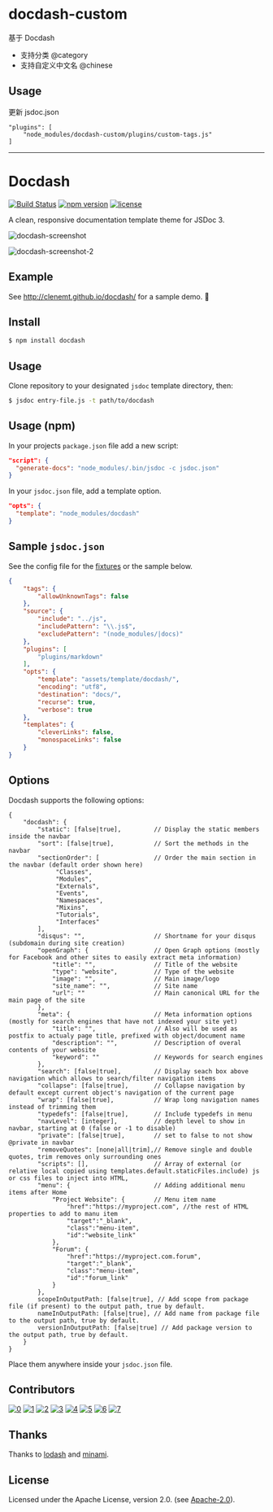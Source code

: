 # docdash-custom

基于 Docdash

- 支持分类 @category
- 支持自定义中文名 @chinese

## Usage
更新 jsdoc.json
```
"plugins": [
    "node_modules/docdash-custom/plugins/custom-tags.js"
]
```

---

# Docdash
[![Build Status](https://api.travis-ci.org/clenemt/docdash.png?branch=master)](https://travis-ci.org/clenemt/docdash) [![npm version](https://badge.fury.io/js/docdash.svg)](https://badge.fury.io/js/docdash) [![license](https://img.shields.io/npm/l/docdash.svg)](LICENSE.md)

A clean, responsive documentation template theme for JSDoc 3.

![docdash-screenshot](https://cloud.githubusercontent.com/assets/447956/13398144/4dde7f36-defd-11e5-8909-1a9013302cb9.png)

![docdash-screenshot-2](https://cloud.githubusercontent.com/assets/447956/13401057/e30effd8-df0a-11e5-9f51-66257ac38e94.jpg)

## Example
See http://clenemt.github.io/docdash/ for a sample demo. :rocket:

## Install

```bash
$ npm install docdash
```

## Usage
Clone repository to your designated `jsdoc` template directory, then:

```bash
$ jsdoc entry-file.js -t path/to/docdash
```

## Usage (npm)
In your projects `package.json` file add a new script:

```json
"script": {
  "generate-docs": "node_modules/.bin/jsdoc -c jsdoc.json"
}
```

In your `jsdoc.json` file, add a template option.

```json
"opts": {
  "template": "node_modules/docdash"
}
```

## Sample `jsdoc.json`
See the config file for the [fixtures](fixtures/fixtures.conf.json) or the sample below.

```json
{
    "tags": {
        "allowUnknownTags": false
    },
    "source": {
        "include": "../js",
        "includePattern": "\\.js$",
        "excludePattern": "(node_modules/|docs)"
    },
    "plugins": [
        "plugins/markdown"
    ],
    "opts": {
        "template": "assets/template/docdash/",
        "encoding": "utf8",
        "destination": "docs/",
        "recurse": true,
        "verbose": true
    },
    "templates": {
        "cleverLinks": false,
        "monospaceLinks": false
    }
}
```

## Options
Docdash supports the following options:

```json5
{
    "docdash": {
        "static": [false|true],         // Display the static members inside the navbar
        "sort": [false|true],           // Sort the methods in the navbar
        "sectionOrder": [               // Order the main section in the navbar (default order shown here)
             "Classes",
             "Modules",
             "Externals",
             "Events",
             "Namespaces",
             "Mixins",
             "Tutorials",
             "Interfaces"
        ],
        "disqus": "",                   // Shortname for your disqus (subdomain during site creation)
        "openGraph": {                  // Open Graph options (mostly for Facebook and other sites to easily extract meta information)
            "title": "",                // Title of the website
            "type": "website",          // Type of the website
            "image": "",                // Main image/logo
            "site_name": "",            // Site name
            "url": ""                   // Main canonical URL for the main page of the site
        },
        "meta": {                       // Meta information options (mostly for search engines that have not indexed your site yet)
            "title": "",                // Also will be used as postfix to actualy page title, prefixed with object/document name
            "description": "",          // Description of overal contents of your website
            "keyword": ""               // Keywords for search engines
        },
        "search": [false|true],         // Display seach box above navigation which allows to search/filter navigation items
        "collapse": [false|true],       // Collapse navigation by default except current object's navigation of the current page
        "wrap": [false|true],           // Wrap long navigation names instead of trimming them
        "typedefs": [false|true],       // Include typedefs in menu
        "navLevel": [integer],          // depth level to show in navbar, starting at 0 (false or -1 to disable)
        "private": [false|true],        // set to false to not show @private in navbar
        "removeQuotes": [none|all|trim],// Remove single and double quotes, trim removes only surrounding ones
        "scripts": [],                  // Array of external (or relative local copied using templates.default.staticFiles.include) js or css files to inject into HTML,
        "menu": {                       // Adding additional menu items after Home
            "Project Website": {        // Menu item name
                "href":"https://myproject.com", //the rest of HTML properties to add to manu item
                "target":"_blank",
                "class":"menu-item",
                "id":"website_link"
            },
            "Forum": {
                "href":"https://myproject.com.forum",
                "target":"_blank",
                "class":"menu-item",
                "id":"forum_link"
            }
        },
        scopeInOutputPath: [false|true], // Add scope from package file (if present) to the output path, true by default.
        nameInOutputPath: [false|true], // Add name from package file to the output path, true by default.
        versionInOutputPath: [false|true] // Add package version to the output path, true by default. 
    }
}
```

Place them anywhere inside your `jsdoc.json` file.

## Contributors

[![0](https://sourcerer.io/fame/ar2rsawseen/clenemt/docdash/images/0)](https://sourcerer.io/fame/ar2rsawseen/clenemt/docdash/links/0)
[![1](https://sourcerer.io/fame/ar2rsawseen/clenemt/docdash/images/1)](https://sourcerer.io/fame/ar2rsawseen/clenemt/docdash/links/1)
[![2](https://sourcerer.io/fame/ar2rsawseen/clenemt/docdash/images/2)](https://sourcerer.io/fame/ar2rsawseen/clenemt/docdash/links/2)
[![3](https://sourcerer.io/fame/ar2rsawseen/clenemt/docdash/images/3)](https://sourcerer.io/fame/ar2rsawseen/clenemt/docdash/links/3)
[![4](https://sourcerer.io/fame/ar2rsawseen/clenemt/docdash/images/4)](https://sourcerer.io/fame/ar2rsawseen/clenemt/docdash/links/4)
[![5](https://sourcerer.io/fame/ar2rsawseen/clenemt/docdash/images/5)](https://sourcerer.io/fame/ar2rsawseen/clenemt/docdash/links/5)
[![6](https://sourcerer.io/fame/ar2rsawseen/clenemt/docdash/images/6)](https://sourcerer.io/fame/ar2rsawseen/clenemt/docdash/links/6)
[![7](https://sourcerer.io/fame/ar2rsawseen/clenemt/docdash/images/7)](https://sourcerer.io/fame/ar2rsawseen/clenemt/docdash/links/7)

## Thanks
Thanks to [lodash](https://lodash.com) and [minami](https://github.com/nijikokun/minami).

## License
Licensed under the Apache License, version 2.0. (see [Apache-2.0](LICENSE.md)).
